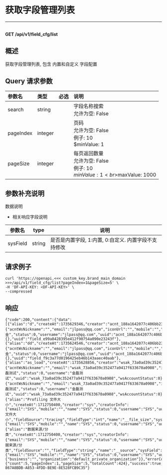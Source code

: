 # 获取字段管理列表

---

<br />**GET /api/v1/field_cfg/list**

## 概述
获取字段管理列表, 包含 内置和自定义 字段配置




## Query 请求参数

| 参数名        | 类型     | 必选   | 说明              |
|:-----------|:-------|:-----|:----------------|
| search | string |  | 字段名称搜索<br>允许为空: False <br> |
| pageIndex | integer |  | 页码<br>允许为空: False <br>例子: 10 <br>$minValue: 1 <br> |
| pageSize | integer |  | 每页返回数量<br>允许为空: False <br>例子: 10 <br>$minValue: 1 <br>$maxValue: 1000 <br> |

## 参数补充说明

数据说明

- 相关响应字段说明

| 参数名           | type | 说明                                                 |
| ---------------- | ---- | ---------------------------------------------------- |
| sysField       | string | 是否是内置字段, 1:内置, 0:自定义. 内置字段不支持修改 |




## 请求例子
```shell
curl 'https://openapi.<<< custom_key.brand_main_domain >>>/api/v1/field_cfg/list?pageIndex=1&pageSize=5' \
-H 'DF-API-KEY: <DF-API-KEY>' \
--compressed
```




## 响应
```shell
{"code":200,"content":{"data":[{"alias":"d","createAt":1735629346,"creator":"acnt_188a1642077c406bb23049a3d33f0d1a","creatorInfo":{"acntWsNickname":"","email":"jlpass@qq.com","iconUrl":"","mobile":"","name":"金金","status":0,"username":"jlpass@qq.com","uuid":"acnt_188a1642077c406bb23049a3d33f0d1a","wsAccountStatus":0},"desc":"","fieldSource":"","fieldType":"","name":"action_id","sysField":0,"unit":"","updateAt":-1,"updator":"","updatorInfo":{},"uuid":"field_e99a8428395e412f90754a090e23243f"},{"alias":"dd","createAt":1735624546,"creator":"acnt_188a1642077c406bb23049a3d33f0d1a","creatorInfo":{"acntWsNickname":"","email":"jlpass@qq.com","iconUrl":"","mobile":"","name":"金金","status":0,"username":"jlpass@qq.com","uuid":"acnt_188a1642077c406bb23049a3d33f0d1a","wsAccountStatus":0},"desc":"","fieldSource":"logging","fieldType":"","name":"sdd","sysField":0,"unit":"","updateAt":-1,"updator":"","updatorInfo":{},"uuid":"field_f9c3a77d0196425eb46b143aaec40aab"},{"alias":"as_load","createAt":1735628856,"creator":"wsak_73a0ad39c352477a9417f633670a0908","creatorInfo":{"acntWsNickname":"","email":"wsak_73a0ad39c352477a9417f633670a0908","iconUrl":"","mobile":"","name":"金磊测试","status":0,"username":"金磊测试","uuid":"wsak_73a0ad39c352477a9417f633670a0908","wsAccountStatus":0},"desc":"modify_test","fieldSource":"","fieldType":"int","name":"test_load","sysField":0,"unit":"custom/[\\"time\\",\\"ns\\"]","updateAt":1735635731,"updator":"wsak_73a0ad39c352477a9417f633670a0908","updatorInfo":{"acntWsNickname":"","email":"wsak_73a0ad39c352477a9417f633670a0908","iconUrl":"","mobile":"","name":"金磊测试","status":0,"username":"金磊测试","uuid":"wsak_73a0ad39c352477a9417f633670a0908","wsAccountStatus":0},"uuid":"field_0f95016f7254494da088d878ce586477"},{"alias":"Profiling 文件大小","createAt":1712750400,"creator":"sys","creatorInfo":{"email":"SYS","mobile":"","name":"SYS","status":0,"username":"SYS","uuid":"","wsAccountStatus":0},"desc":"Profiling 文件大小","fieldSource":"tracing","fieldType":"int","name":"__file_size","sysField":1,"unit":"b","updateAt":1735635601,"updator":"sys","updatorInfo":{"email":"SYS","mobile":"","name":"SYS","status":0,"username":"SYS","uuid":"","wsAccountStatus":0},"uuid":"field_50c1d87e2be3422d975e50fd5cdfc6b2"},{"alias":"数据来源/分类","createAt":1712750400,"creator":"sys","creatorInfo":{"email":"SYS","mobile":"","name":"SYS","status":0,"username":"SYS","uuid":"","wsAccountStatus":0},"desc":"数据来源/分类","fieldSource":"","fieldType":"string","name":"__source","sysField":1,"unit":"","updateAt":1735635601,"updator":"sys","updatorInfo":{"email":"SYS","mobile":"","name":"SYS","status":0,"username":"SYS","uuid":"","wsAccountStatus":0},"uuid":"field_aace43ce78764733a6c4ea81da19d68f"}],"declaration":{"business":"","organization":"default_private_organization"}},"errorCode":"","message":"","pageInfo":{"count":5,"pageIndex":1,"pageSize":5,"totalCount":424},"success":true,"traceId":"TRACE-867A8BDB-A853-4FDD-BE9E-8E528FCB9C35"} 
```





